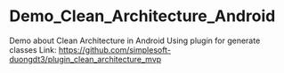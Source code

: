 # Demo_Clean_Architecture_Android

Demo about Clean Architecture in Android
Using plugin for generate classes 
Link: https://github.com/simplesoft-duongdt3/plugin_clean_architecture_mvp
